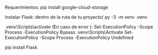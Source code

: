 Requerimientos:
pip install google-cloud-storage


Instalar Flask:
dentro de la ruta de tu proyecto/ py -3 -m venv .venv

.venv\Scripts\activate
(En caso de error ):
Set-ExecutionPolicy -Scope Process -ExecutionPolicy Bypass
.venv\Scripts\Activate
Set-ExecutionPolicy -Scope Process -ExecutionPolicy Undefined


pip install Flask
